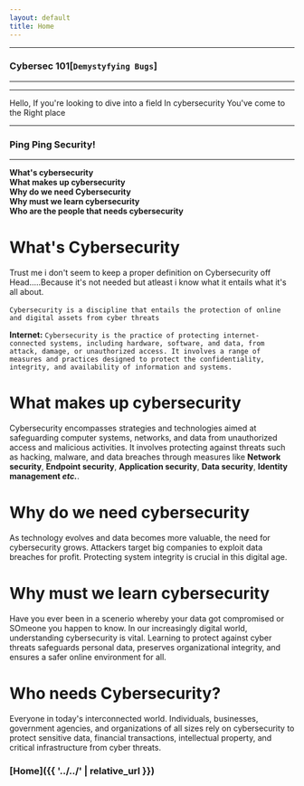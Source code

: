 ```yaml
---
layout: default
title: Home
---
```


* * *
### Cybersec 101[`Demystyfying Bugs`]
* * *
<hr>

Hello, If you're looking to dive into a field In cybersecurity You've come to the Right place

* * *
### Ping Ping Security!
* * *
**What's cybersecurity**<br/>
**What makes up cybersecurity**<br/>
**Why do we need Cybersecurity**<br/>
**Why must we learn cybersecurity**<br/>
**Who are the people that needs cybersecurity**

# What's Cybersecurity

Trust me i don't seem to keep a proper definition on Cybersecurity off Head.....Because it's not needed but atleast i know what it entails what it's all about.<br/><br/>
`Cybersecurity is a discipline that entails the protection of online and digital assets from cyber threats`<br>

**Internet:** `Cybersecurity is the practice of protecting internet-connected systems, including hardware, software, and data, from attack, damage, or unauthorized access. It involves a range of measures and practices designed to protect the confidentiality, integrity, and availability of information and systems.`

# What makes up cybersecurity

Cybersecurity encompasses strategies and technologies aimed at safeguarding computer systems, networks, and data from unauthorized access and malicious activities. It involves protecting against threats such as hacking, malware, and data breaches through measures like **Network security**, **Endpoint security**, **Application security**, **Data security**, **Identity management _etc._**.

# Why do we need cybersecurity

As technology evolves and data becomes more valuable, the need for cybersecurity grows. Attackers target big companies to exploit data breaches for profit. Protecting system integrity is crucial in this digital age.

# Why must we learn cybersecurity

Have you ever been in a scenerio whereby your data got compromised or SOmeone you happen to know. In our increasingly digital world, understanding cybersecurity is vital. Learning to protect against cyber threats safeguards personal data, preserves organizational integrity, and ensures a safer online environment for all.

# Who needs Cybersecurity?

Everyone in today's interconnected world. Individuals, businesses, government agencies, and organizations of all sizes rely on cybersecurity to protect sensitive data, financial transactions, intellectual property, and critical infrastructure from cyber threats.

### **[Home]({{ '../../' | relative_url }})**